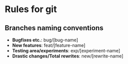 # Rules for git
## Branches naming conventions

- __Bugfixes etc.__: bug/[bug-name]
- __New features__: feat/[feature-name]
- __Testing area/experiments__: exp/[experiment-name]
- __Drastic changes/Total rewrites__: new/[rewrite-name]
